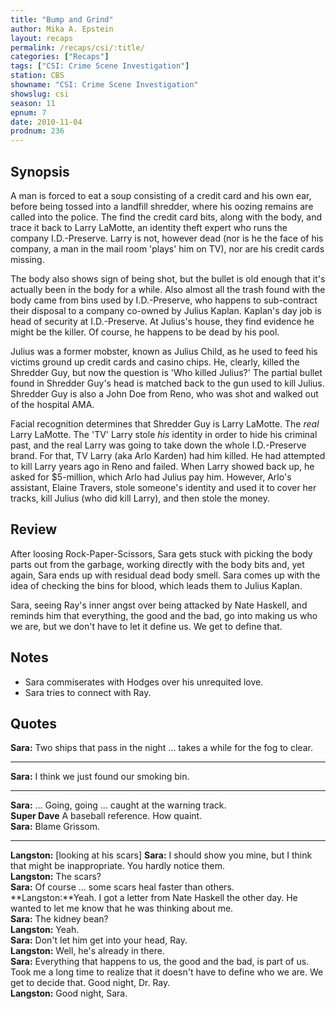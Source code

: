 ```yaml
---
title: "Bump and Grind"
author: Mika A. Epstein
layout: recaps
permalink: /recaps/csi/:title/
categories: ["Recaps"]
tags: ["CSI: Crime Scene Investigation"]
station: CBS
showname: "CSI: Crime Scene Investigation"
showslug: csi
season: 11
epnum: 7
date: 2010-11-04
prodnum: 236
---
```


## Synopsis

A man is forced to eat a soup consisting of a credit card and his own ear, before being tossed into a landfill shredder, where his oozing remains are called into the police. The find the credit card bits, along with the body, and trace it back to Larry LaMotte, an identity theft expert who runs the company I.D.-Preserve. Larry is not, however dead (nor is he the face of his company, a man in the mail room 'plays' him on TV), nor are his credit cards missing.

The body also shows sign of being shot, but the bullet is old enough that it's actually been in the body for a while. Also almost all the trash found with the body came from bins used by I.D.-Preserve, who happens to sub-contract their disposal to a company co-owned by Julius Kaplan. Kaplan's day job is head of security at I.D.-Preserve. At Julius's house, they find evidence he might be the killer. Of course, he happens to be dead by his pool.

Julius was a former mobster, known as Julius Child, as he used to feed his victims ground up credit cards and casino chips. He, clearly, killed the Shredder Guy, but now the question is 'Who killed Julius?' The partial bullet found in Shredder Guy's head is matched back to the gun used to kill Julius. Shredder Guy is also a John Doe from Reno, who was shot and walked out of the hospital AMA.

Facial recognition determines that Shredder Guy is Larry LaMotte. The *real* Larry LaMotte. The 'TV' Larry stole *his* identity in order to hide his criminal past, and the real Larry was going to take down the whole I.D.-Preserve brand. For that, TV Larry (aka Arlo Karden) had him killed. He had attempted to kill Larry years ago in Reno and failed. When Larry showed back up, he asked for $5-million, which Arlo had Julius pay him. However, Arlo's assistant, Elaine Travers, stole someone's identity and used it to cover her tracks, kill Julius (who did kill Larry), and then stole the money.

## Review

After loosing Rock-Paper-Scissors, Sara gets stuck with picking the body parts out from the garbage, working directly with the body bits and, yet again, Sara ends up with residual dead body smell.  Sara comes up with the idea of checking the bins for blood, which leads them to Julius Kaplan.

Sara, seeing Ray's inner angst over being attacked by Nate Haskell, and reminds him that everything, the good and the bad, go into making us who we are, but we don't have to let it define us. We get to define that.

## Notes

* Sara commiserates with Hodges over his unrequited love.
* Sara tries to connect with Ray.

## Quotes

**Sara:** Two ships that pass in the night ... takes a while for the fog to clear.

- - -

**Sara:** I think we just found our smoking bin.

- - -

**Sara:** ... Going, going ... caught at the warning track.\
**Super Dave** A baseball reference. How quaint.\
**Sara:** Blame Grissom.

- - -

**Langston:** [looking at his scars]
**Sara:** I should show you mine, but I think that might be inappropriate. You hardly notice them.\
**Langston:** The scars?\
**Sara:** Of course ... some scars heal faster than others.\
**Langston:**Yeah. I got a letter from Nate Haskell the other day. He wanted to let me know that he was thinking about me.\
**Sara:** The kidney bean?\
**Langston:** Yeah.\
**Sara:** Don't let him get into your head, Ray.\
**Langston:** Well, he's already in there.\
**Sara:** Everything that happens to us, the good and the bad, is part of us. Took me a long time to realize that it doesn't have to define who we are. We get to decide that. Good night, Dr. Ray.\
**Langston:** Good night, Sara.
